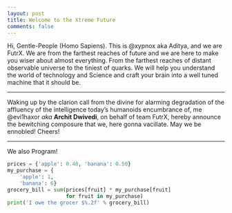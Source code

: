 ```yaml
---
layout: post
title: Welcome to the Xtreme Future
comments: false
---
```


Hi, Gentle-People (Homo Sapiens). This is @xypnox aka Aditya, and we are FutrX. We are from the farthest reaches of future and we are here to make you wiser about almost everything. From the farthest reaches of distant observable universe to the tiniest of quarks. We will help you understand the world of technology and Science and craft your brain into a well tuned machine that it should be.

***

Waking up by the clarion call from the divine for alarming degradation of the affluency of the intelligence today’s humanoids encumbrance of, me @evi1haxor *aka* **Archit Dwivedi**, on behalf of team FutrX, hereby announce the bewitching composure that we, here gonna vacillate. May we be ennobled!
Cheers!  


***

We also Program!

```python
prices = {'apple': 0.40, 'banana': 0.50}
my_purchase = {
    'apple': 1,
    'banana': 6}
grocery_bill = sum(prices[fruit] * my_purchase[fruit]
                   for fruit in my_purchase)
print('I owe the grocer $%.2f' % grocery_bill)
```
